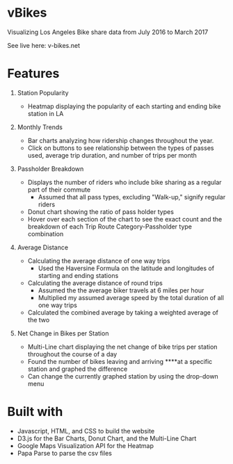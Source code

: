 # vBikes
Visualizing Los Angeles Bike share data from July 2016 to March 2017

See live here: v-bikes.net

# Features #
1. Station Popularity
    * Heatmap displaying the popularity of each starting and ending bike station in LA
    
2. Monthly Trends
    * Bar charts analyzing how ridership changes throughout the year.
    * Click on buttons to see relationship between the types of passes used, average trip duration, and number of trips per month

3. Passholder Breakdown
    * Displays the number of riders who include bike sharing as a regular part of their commute
        * Assumed that all pass types, excluding "Walk-up," signify regular riders
    * Donut chart showing the ratio of pass holder types
    * Hover over each section of the chart to see the exact count and the breakdown of each Trip Route Category-Passholder type combination

4. Average Distance
    * Calculating the average distance of one way trips
        * Used the Haversine Formula on the latitude and longitudes of starting and ending stations
    * Calculating the average distance of round trips
        * Assumed the the average biker travels at 6 miles per hour
        * Multiplied my assumed average speed by the total duration of all one way trips
    * Calculated the combined average by taking a weighted average of the two

5. Net Change in Bikes per Station
    * Multi-Line chart displaying the net change of bike trips per station throughout the course of a day
    * Found the number of bikes leaving and arriving ****at a specific station and graphed the difference
    * Can change the currently graphed station by using the drop-down menu

# Built with #
* Javascript, HTML, and CSS to build the website
* D3.js for the Bar Charts, Donut Chart, and the Multi-Line Chart
* Google Maps Visualization API for the Heatmap
* Papa Parse to parse the csv files
